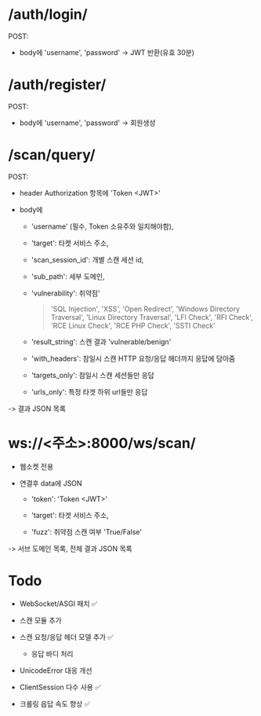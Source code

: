 # /auth/login/

POST:

- body에 'username', 'password' -> JWT 반환(유효 30분)

  
# /auth/register/

POST:

- body에 'username', 'password' -> 회원생성



# /scan/query/

  

POST:

- header Authorization 항목에 'Token \<JWT>'

- body에

  - 'username' (필수, Token 소유주와 일치해야함),

  - 'target': 타켓 서비스 주소,

  - 'scan_session_id': 개별 스캔 세션 id,

  - 'sub_path': 세부 도메인,

  - 'vulnerability': 취약점'

    > 'SQL Injection', 'XSS', 'Open Redirect', 'Windows Directory Traversal', 'Linux Directory Traversal', 'LFI Check', 'RFI Check', 'RCE Linux Check', 'RCE PHP Check', 'SSTI Check'

  - 'result_string': 스캔 결과 'vulnerable/benign'
  
  - 'with_headers': 참일시 스캔 HTTP 요청/응답 헤더까지 응답에 담아줌
  
  - 'targets_only': 참일시 스캔 세션들만 응답
  
  - 'urls_only': 특정 타겟 하위 url들만 응답

-> 결과 JSON 목록

  # ws://\<주소>:8000/ws/scan/

- 웹소켓 전용

- 연결후 data에 JSON
 
  - 'token': 'Token \<JWT>'

  - 'target': 타겟 서비스 주소,

  - 'fuzz': 취약점 스캔 여부 'True/False'

-> 서브 도메인 목록, 전체 결과 JSON 목록
  

# Todo

  

- WebSocket/ASGI 패치 :white_check_mark:

- 스캔 모듈 추가

- 스캔 요청/응답 헤더 모델 추가 :white_check_mark:

  - 응답 바디 처리

- UnicodeError 대응 개선

- ClientSession 다수 사용 :white_check_mark:

- 크롤링 읍답 속도 향상 :white_check_mark:
